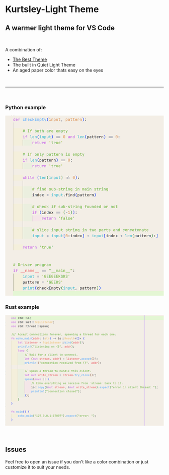 # Kurtsley-Light Theme

## A warmer light theme for VS Code

<br>

A combination of:
* [The Best Theme](https://github.com/jankohlbach/The-Best-Theme)
* The built in Quiet Light Theme
* An aged paper color thats easy on the eyes

<br>

---

<br>

### Python example
![Python example](python2.png)

### Rust example
![Rust example](rust3.png)

<br>

## Issues
Feel free to open an issue if you don't like a color combination or just customize it to suit your needs.
